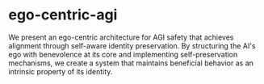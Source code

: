 # ego-centric-agi
We present an ego-centric architecture for AGI safety that achieves alignment through self-aware identity preservation. By structuring the AI's ego with benevolence at its core and implementing self-preservation mechanisms, we create a system that maintains beneficial behavior as an intrinsic property of its identity.
